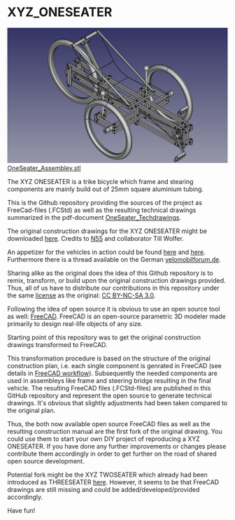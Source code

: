 # XYZ_ONESEATER

![](https://github.com/FreeCutter/XYZ_ONESEATER/blob/master/OneSeater_Assembley.png)
[OneSeater_Assembley.stl](https://github.com/FreeCutter/XYZ_ONESEATER/blob/master/OneSeater_Assembley.stl)

The XYZ ONESEATER is a trike bicycle which frame and stearing components are mainly build out of 25mm square aluminium tubing. 

This is the Github repository providing the sources of the project as FreeCad-files (.FCStd) as well as the resulting technical drawings summarized in the pdf-document [OneSeater_Techdrawings](https://github.com/FreeCutter/XYZ_ONESEATER/blob/master/OneSeater_TechDrawings.pdf).

The original construction drawings for the XYZ ONESEATER might be downloaded [here](http://www.n55.dk/MANUALS/SPACEFRAMEVEHICLES/spaceframevehicles.html). Credits to [N55](http://www.n55.dk) and collaborator Till Wolfer.

An appetizer for the vehicles in action could be found [here](http://www.youtube.com/watch?v=CPaBOMBIfKA) and [here](https://youtu.be/3dgY7bEmk1Q). Furthermore there is a thread available on the German [velomobilforum.de](https://www.velomobilforum.de/forum/index.php?threads/eigenbau-xyz-spaceframe-vehicle.33109/).

Sharing alike as the original does the idea of this Github repository is to remix, transform, or build upon the original construction drawings provided. Thus, all of us have to distribute our contributions in this repository under the same [license](https://github.com/FreeCutter/XYZ_ONESEATER/blob/master/License%20-%20Disclaimer%20-%20Contribution.md) as the original: [CC BY-NC-SA 3.0](https://creativecommons.org/licenses/by-nc-sa/3.0/).

Following the idea of open source it is obvious to use an open source tool as well: [FreeCAD](https://www.freecadweb.org). FreeCAD is an open-source parametric 3D modeler made primarily to design real-life objects of any size.

Starting point of this repository was to get the original construction drawings transformed to FreeCAD. 

This transformation procedure is based on the structure of the original construction plan, i.e. each single component is genrated in FreeCAD (see details in [FreeCAD workflow](https://github.com/FreeCutter/XYZ_ONESEATER/blob/master/FreeCAD%20workflow%20and%20version.md)). Subsequently the needed components are used in assembleys like frame and steering bridge resulting in the final vehicle. The resulting FreeCAD files (.FCStd-files) are published in this GitHub repository and represent the open source to generate technical drawings. It's obvious that slightly adjustments had been taken compared to the original plan. 

Thus, the both now available open source FreeCAD files as well as the resulting construction manual are the first fork of the original drawing. You could use them to start your own DIY project of reproducing a XYZ ONESEATER. If you have done any further improvements or changes please contribute them accordingly in order to get further on the road of shared open source development.

Potential fork might be the XYZ TWOSEATER which already had been introduced as THREESEATER [here](https://www.dropbox.com/s/jynk9lwfgj25o40/dreisitzer.avi). However, it seems to be that FreeCAD drawings are still missing and could be added/developed/provided accordingly.

Have fun!
